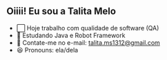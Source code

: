 ## Oiiii! Eu sou a Talita Melo

- ⬜ Hoje trabalho com qualidade de software (QA)
- 📘 Estudando Java e Robot Framework
- 💌 Contate-me no e-mail: talita.ms1312@gmail.com
- 😆 Pronouns: ela/dela
